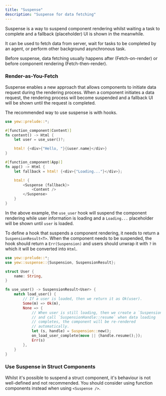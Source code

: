 ```yaml
---
title: "Suspense"
description: "Suspense for data fetching"
---
```


Suspense is a way to suspend component rendering whilst waiting a task
to complete and a fallback (placeholder) UI is shown in the meanwhile.

It can be used to fetch data from server, wait for tasks to be completed
by an agent, or perform other background asynchronous task.

Before suspense, data fetching usually happens after (Fetch-on-render) or before
component rendering (Fetch-then-render).

### Render-as-You-Fetch

Suspense enables a new approach that allows components to initiate data request
during the rendering process. When a component initiates a data request,
the rendering process will become suspended and a fallback UI will be
shown until the request is completed.

The recommended way to use suspense is with hooks.

```rust ,ignore
use yew::prelude::*;

#[function_component(Content)]
fn content() -> Html {
    let user = use_user()?;

    html! {<div>{"Hello, "}{&user.name}</div>}
}

#[function_component(App)]
fn app() -> Html {
    let fallback = html! {<div>{"Loading..."}</div>};

    html! {
        <Suspense {fallback}>
            <Content />
        </Suspense>
    }
}
```

In the above example, the `use_user` hook will suspend the component
rendering while user information is loading and a `Loading...` placeholder will
be shown until `user` is loaded.

To define a hook that suspends a component rendering, it needs to return
a `SuspensionResult<T>`. When the component needs to be suspended, the
hook should return a `Err(Suspension)` and users should unwrap it with
`?` in which it will be converted into `Html`.

```rust ,ignore
use yew::prelude::*;
use yew::suspense::{Suspension, SuspensionResult};

struct User {
    name: String,
}

fn use_user() -> SuspensionResult<User> {
    match load_user() {
        // If a user is loaded, then we return it as Ok(user).
        Some(m) => Ok(m),
        None => {
            // When user is still loading, then we create a `Suspension`
            // and call `SuspensionHandle::resume` when data loading
            // completes, the component will be re-rendered
            // automatically.
            let (s, handle) = Suspension::new();
            on_load_user_complete(move || {handle.resume();});
            Err(s)
        },
    }
}
```

### Use Suspense in Struct Components

Whilst it's possible to suspend a struct component, it's behaviour is
not well-defined and not recommended. You should consider using function
components instead when using `<Suspense />`.
